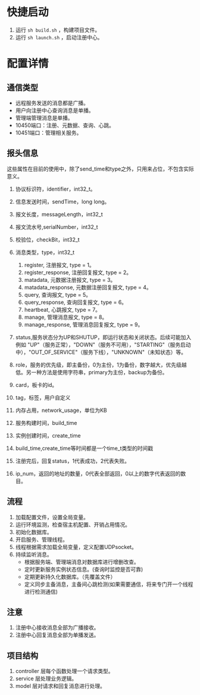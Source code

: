 # 快捷启动
1. 运行 `sh build.sh` ，构建项目文件。
2. 运行 `sh launch.sh` ，启动注册中心。


# 配置详情
## 通信类型
+ 远程服务发送的消息都是广播。
+ 用户向注册中心查询消息是单播。
+ 管理端管理消息是单播。
+ 10450端口：注册、元数据、查询、心跳。
+ 10451端口：管理相关服务。

## 报头信息
这些属性在目前的使用中，除了send_time和type之外，只用来占位，不包含实际意义。
1. 协议标识符，identifier，int32_t。
2. 信息发送时间，sendTime，long long。
3. 报文长度，messageLength，int32_t
4. 报文流水号,serialNumber，int32_t
5. 校验位，checkBit，int32_t
6. 消息类型，type，int32_t
   1. register, 注册报文, type = 1。
   2. register_response, 注册回复报文, type = 2。
   3. matadata, 元数据注册报文, type = 3。
   4. matadata_response, 元数据注册回复报文, type = 4。
   5. query, 查询报文, type = 5。
   6. query_response, 查询回复报文, type = 6。
   7. heartbeat, 心跳报文, type = 7。
   8. manage, 管理消息报文, type = 8。
   9. manage_response, 管理消息回复报文, type = 9。


1. status,服务状态分为UP和SHUTUP，即运行状态和关闭状态。后续可能加入例如 "UP"（服务正常），"DOWN"（服务不可用），"STARTING"（服务启动中），"OUT_OF_SERVICE"（服务下线），"UNKNOWN"（未知状态）等。
2. role，服务的优先级，即主备份，0为主份，1为备份，数字越大，优先级越低。另一种方法是使用字符串，primary为主份，backup为备份。
3. card，板卡的id。
4. tag，标签，用户自定义
5. 内存占用，network_usage，单位为KB
6. 服务构建时间，build_time
7. 实例创建时间，create_time
8. build_time,create_time等时间都是一个time_t类型的时间戳
9. 注册完后，回复status，1代表成功，2代表失败。
10. ip_num，返回的地址的数量，0代表全部返回，0以上的数字代表返回的数目。




## 流程
1. 加载配置文件，设置全局变量。
2. 运行环境监测，检查宿主机配置、开销占用情况。
3. 初始化数据库。
4. 开启服务、管理线程。
5. 线程根据需求加载全局变量，定义配置UDPsocket。
6. 持续监听消息。
   + 根据服务端、管理端消息对数据库进行增删改查。
   + 定时更新服务实例状态信息。(查询时监控是否可靠)
   + 定期更新持久化数据库。（先覆盖文件）
   + 定义同步主备消息，主备间心跳检测(如果需要通信，将来专门开一个线程进行检测通信)

## 注意
1. 注册中心接收消息全部为广播接收。
2. 注册中心回复消息全部为单播发送。

## 项目结构
1. controller 层每个函数处理一个请求类型。
2. service 层处理业务逻辑。
3. model 层对请求和回复消息进行处理。